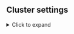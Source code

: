 ## Cluster settings

<details>
<summary>Click to expand</summary>

```
# create .Rprofile
cat ~/.Rprofile
# options(repos = c(CRAN = "https://mirrors.nics.utk.edu/cran"))

# create .Renviron
cat ~/.Renviron 
# R_LIBS_USER=~/R/%p/%v

# create R folders
cd
mkdir -p R
mkdir -p R/x86_64-pc-linux-gnu
mkdir -p R/x86_64-pc-linux-gnu/4.2

# set cpp 17 variables
mkdir -p ~/.R
cat ~/.R/Makevars
# echo "CC = $(which gcc) -fPIC"
# echo "CXX17 = $(which g++) -fPIC"
# echo "CXX17STD = -std=c++17"
# echo "CXX17FLAGS = ${CXX11FLAGS}"
```

</details>

<br><br>

